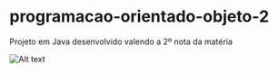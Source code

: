 # programacao-orientado-objeto-2
Projeto em Java desenvolvido valendo a 2º nota da matéria

![Alt text](https://https://uploaddeimagens.com.br/images/003/147/592/thumb/projeto-poo2.png)

